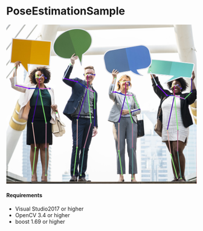 # PoseEstimationSample

<img src="./images/result.png"/> 

#### Requirements
- Visual Studio2017 or higher
- OpenCV 3.4 or higher
- boost 1.69 or higher
